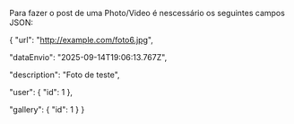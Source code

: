 Para fazer o post de uma Photo/Video é nescessário os seguintes campos JSON:

{
  "url": "http://example.com/foto6.jpg",
  
  "dataEnvio": "2025-09-14T19:06:13.767Z",
  
  "description": "Foto de teste",
  
  "user": { "id": 1 },
  
  "gallery": { "id": 1 }
}
